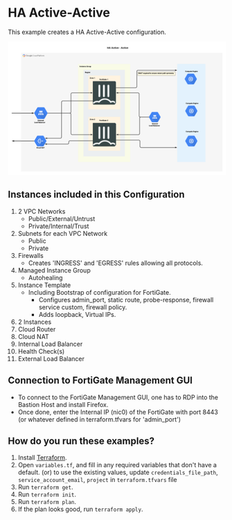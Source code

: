 # HA Active-Active

This example creates a HA Active-Active configuration.

![Image of HA Active/Active](/GCP/examples/ha-active-active/HA-Active-Active.png)

## Instances included in this Configuration

1. 2 VPC Networks
    - Public/External/Untrust
    - Private/Internal/Trust
1. Subnets for each VPC Network
    - Public
    - Private
1. Firewalls
    - Creates 'INGRESS' and 'EGRESS' rules allowing all protocols.
1. Managed Instance Group
    - Autohealing
1. Instance Template
    - Including Bootstrap of configuration for FortiGate.
        - Configures admin_port, static route, probe-response, firewall service custom, firewall policy.
        - Adds loopback, Virtual IPs.
1. 2 Instances
1. Cloud Router
1. Cloud NAT
1. Internal Load Balancer
1. Health Check(s)
1. External Load Balancer

## Connection to FortiGate Management GUI
- To connect to the FortiGate Management GUI, one has to RDP into the Bastion Host and install Firefox.
- Once done, enter the Internal IP (nic0) of the FortiGate with port 8443 (or whatever defined in terraform.tfvars for 'admin_port')

## How do you run these examples?

1. Install [Terraform](https://www.terraform.io/).
1. Open `variables.tf`,  and fill in any required variables that don't have a default. (or) to use the existing values, update `credentials_file_path`, `service_account_email`, `project` in `terraform.tfvars` file
1. Run `terraform get`.
1. Run `terraform init`.
1. Run `terraform plan`.
1. If the plan looks good, run `terraform apply`.
